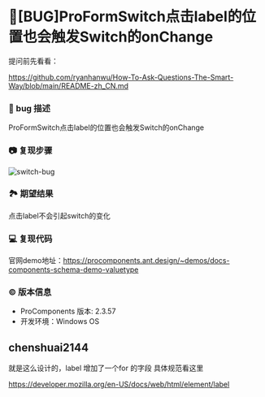 # 🐛[BUG]ProFormSwitch点击label的位置也会触发Switch的onChange

提问前先看看：

https://github.com/ryanhanwu/How-To-Ask-Questions-The-Smart-Way/blob/main/README-zh_CN.md

### 🐛 bug 描述

ProFormSwitch点击label的位置也会触发Switch的onChange

### 📷 复现步骤

![switch-bug](https://user-images.githubusercontent.com/22982196/234558705-838857ae-7c81-4cdb-8d67-cbbafa65cf28.gif)

### 🏞 期望结果

点击label不会引起switch的变化

### 💻 复现代码

官网demo地址：https://procomponents.ant.design/~demos/docs-components-schema-demo-valuetype

### © 版本信息

- ProComponents 版本: 2.3.57
- 开发环境：Windows OS

## chenshuai2144

就是这么设计的，label 增加了一个for 的字段
具体规范看这里

https://developer.mozilla.org/en-US/docs/web/html/element/label

